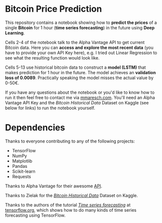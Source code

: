 # Bitcoin Price Prediction
This repository contains a notebook showing how to **predict the prices** of a single **Bitcoin** for 1 hour (**time series forecasting**) in the future using **Deep Learning**.

Cells 2-4 of the notebook talk to the Alpha Vantage API to get current Bitcoin data. Here you can **access and explore the most recent data** (you have to provide your own API Key here), e.g. I tried out Linear Regression to see what the resulting function would look like. 

Cells 5-13 use historical bitcoin data to construct a **model (LSTM)** that makes prediction for 1 hour in the future. The model achieves an **validation loss of 0.0089**. Practically speaking the model misses the actual value by 0-50€.  

If you have any questions about the notebook or you'd like to know how to run it then feel free to contact me via [mmaresch.com](http://mmaresch.com). You'll need an Alpha Vantage API Key and the *Bitcoin Historical Data* Dataset on Kaggle (see below for links) to run the notebook yourself.

# Dependencies
Thanks to everyone contributing to any of the following projects:
- TensorFlow
- NumPy
- Matplotlib
- Pandas
- Scikit-learn
- Requests

Thanks to Alpha Vantage for their awesome [API](https://www.alphavantage.co/).

Thanks to Zielak for the [*Bitcoin Historical Data*](https://www.kaggle.com/mczielinski/bitcoin-historical-data) Dataset on Kaggle.

Thanks to the authors of the tutorial [*Time series forecasting*](https://www.tensorflow.org/tutorials/structured_data/time_series) at [tensorflow.org](https://www.tensorflow.org), which shows how to do many kinds of time series forecasting using TensorFlow. 
